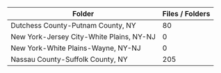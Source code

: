 | Folder                                   |   Files / Folders |
|------------------------------------------|-------------------|
| Dutchess County-Putnam County, NY        |                80 |
| New York-Jersey City-White Plains, NY-NJ |                 0 |
| New York-White Plains-Wayne, NY-NJ       |                 0 |
| Nassau County-Suffolk County, NY         |               205 |